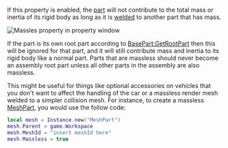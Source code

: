 If this property is enabled, the [part](https://create.roblox.com/docs/reference/engine/classes/BasePart) will not contribute to
the total mass or inertia of its rigid body as long as it is [welded](https://create.roblox.com/docs/reference/engine/classes/Weld)
to another part that has mass.

![Massles property in property window](https://prod.docsiteassets.roblox.com/assets/blt6637aa711aa15ddc/Screen_Shot_2019-01-18_at_10.03.30_PM.png)

If the part is its own root part according to [BasePart:GetRootPart](https://create.roblox.com/docs/reference/engine/classes/BasePart#GetRootPart) then
this will be ignored for that part, and it will still contribute mass and
inertia to its rigid body like a normal part. Parts that are massless
should never become an assembly root part unless all other parts in the
assembly are also massless.

This might be useful for things like optional accessories on vehicles that
you don't want to affect the handling of the car or a massless render mesh
welded to a simpler collision mesh. For instance, to create a massless
[MeshPart](https://create.roblox.com/docs/reference/engine/classes/MeshPart), you would use the follow code:

```lua
local mesh = Instance.new("MeshPart")
mesh.Parent = game.Workspace
mesh.MeshId = "insert meshId here"
mesh.Massless = true
```